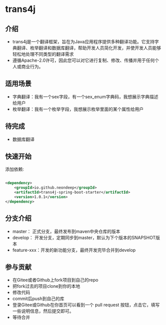 # trans4j

## 介绍

- trans4j是一个翻译框架，旨在为Java应用程序提供多种翻译功能。它支持字典翻译、枚举翻译和数据库翻译，帮助开发人员简化开发，并使开发人员能够轻松地处理不同类型的翻译需求
- 遵循Apache-2.0许可，因此您可以对它进行复制、修改、传播并用于任何个人或商业行为。

## 适用场景

- 字典翻译：我有一个sex字段，有一个sex_enum字典码，我想展示字典描述给用户
- 枚举翻译：我有一个枚举字段，我想展示枚举里面的某个属性给用户

## 待完成

- 数据库翻译

## 快速开始

添加依赖:

```xml

<dependency>
    <groupId>io.github.neondeep</groupId>
    <artifactId>trans4j-spring-boot-starter</artifactId>
    <version>1.0.1</version>
</dependency>
```

## 分支介绍

- master： 正式分支，最终发布到maven中央仓库的版本
- develop： 开发分支，定期同步到master，默认为下个版本的SNAPSHOT版本
- feature-xxx：开发的新功能分支，最终开发完毕合并到develop

## 参与贡献

- 在Gitee或者Github上fork项目到自己的repo
- 把fork过去的项目clone到你的本地
- 修改代码
- commit后push到自己的库
- 登录Gitee或Github在你首页可以看到一个 pull request 按钮，点击它，填写一些说明信息，然后提交即可。
- 等待合并





